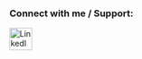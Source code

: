 ### Connect with me / Support:
  <a href="https://www.linkedin.com/in/ssrinidhi/">
      <img alt="LinkedIn" width="40px" src="https://cdn1.iconfinder.com/data/icons/social-media-icon-1/112/linkedin-512.png"/>
  </a>


